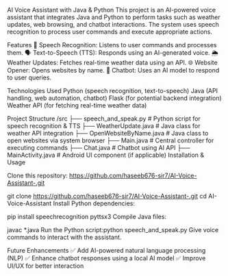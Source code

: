 AI Voice Assistant with Java & Python
This project is an AI-powered voice assistant that integrates Java and Python to perform tasks such as weather updates, web browsing, and chatbot interactions. The system uses speech recognition to process user commands and execute appropriate actions.

Features
🎤 Speech Recognition: Listens to user commands and processes them.
🗣 Text-to-Speech (TTS): Responds using an AI-generated voice.
🌦 Weather Updates: Fetches real-time weather data using an API.
🌐 Website Opener: Opens websites by name.
🤖 Chatbot: Uses an AI model to respond to user queries.

Technologies Used
Python (speech recognition, text-to-speech)
Java (API handling, web automation, chatbot)
Flask (for potential backend integration)
Weather API (for fetching real-time weather data)

Project Structure
/src
 ├── speech_and_speak.py  # Python script for speech recognition & TTS
 ├── WeatherUpdate.java   # Java class for weather API integration
 ├── OpenWebsiteByName.java # Java class to open websites via system browser
 ├── Main.java            # Central controller for executing commands
 ├── Chat.java            # Chatbot using AI API
 ├── MainActivity.java    # Android UI component (if applicable)
Installation & Usage

Clone this repository: https://github.com/haseeb676-sir7/AI-Voice-Assistant-.git

git clone https://github.com/haseeb676-sir7/AI-Voice-Assistant-.git
cd AI-Voice-Assistant
Install Python dependencies:

pip install speechrecognition pyttsx3
Compile Java files:

javac *.java
Run the Python script:python speech_and_speak.py
Give voice commands to interact with the assistant.


Future Enhancements
✅ Add AI-powered natural language processing (NLP)
✅ Enhance chatbot responses using a local AI model
✅ Improve UI/UX for better interaction
